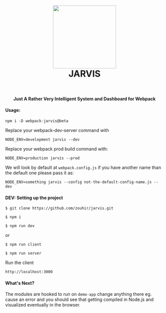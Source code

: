 <h1 align="center">
  <img src="https://github.com/zouhir/jarvis/blob/master/.github/logo.png?raw=true" width="200">
    <br />
    JARVIS
    <br />
    <br />
</h1>

<h4 align="center">Just A Rather Very Intelligent System and Dashboard for Webpack</h4>


#### Usage:

`npm i -D webpack-jarvis@beta`

Replace your webpack-dev-server command with

`NODE_ENV=development jarvis --dev`

Replace your webpack prod build command with:

`NODE_ENV=production jarvis --prod`

We will look by default at `webpack.config.js` if you have another name than the default one please pass it as:

`NODE_ENV=something jarvis --config not-the-default-config-name.js --dev`

#### DEV: Setting up the project

`$ git clone https://github.com/zouhir/jarvis.git`

`$ npm i`

`$ npm run dev`

or

`$ npm run client`

`$ npm run server`

Run the client

`http://localhost:3000`

#### What's Next?

The modules are hooked to run on `demo-app` change anything there eg. cause an error and you should 
see that getting compiled in Node.js and visualized eventually in the browser.
